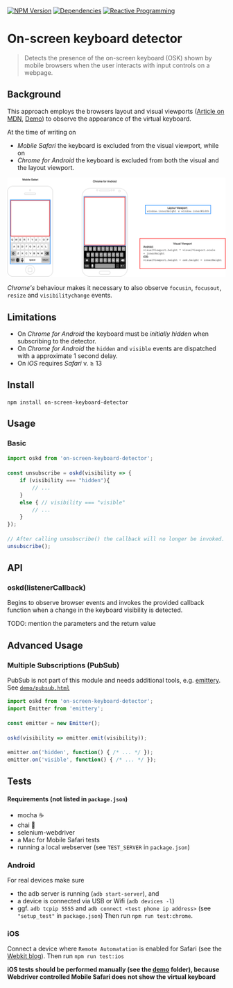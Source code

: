 [![NPM Version](https://img.shields.io/npm/v/on-screen-keyboard-detector.svg?style=flat-square)](https://www.npmjs.com/package/on-screen-keyboard-detector)
[![Dependencies](https://img.shields.io/david/semmel/on-screen-keyboard-detector.svg?style=flat-square)](https://david-dm.org/semmel/on-screen-keyboard-detector)
[![Reactive Programming](https://img.shields.io/badge/code%20style-reactive%2C%20functional-blue?color=b7178c)](http://reactivex.io)

On-screen keyboard detector
=============================
> Detects the presence of the on-screen keyboard (OSK) shown by mobile browsers when the user interacts with input controls on a webpage.

Background
----------
This approach employs the browsers layout and visual viewports ([Article on MDN][1], [Demo][2]) to 
observe the appearance of the virtual keyboard. 

At the time of writing on 
- *Mobile Safari* the keyboard is excluded from the visual viewport, while on
- *Chrome for Android* the keyboard is excluded from both the visual and the layout viewport.

![Browser Viewports](./doc/browser_viewports.png)

*Chrome's* behaviour makes it necessary to also observe `focusin`, `focusout`, `resize` and `visibilitychange` events. 

Limitations
------
- On *Chrome for Android* the keyboard must be *initially hidden* when subscribing to the detector.
- On *Chrome for Android* the `hidden` and `visible` events are dispatched with a approximate 1 second delay.
- On *iOS* requires *Safari* v. ≥ 13

Install
-------
`npm install on-screen-keyboard-detector`

Usage
-----
### Basic
```javascript
import oskd from 'on-screen-keyboard-detector';

const unsubscribe = oskd(visibility => {
	if (visibility === "hidden"){
		// ...
	}
	else { // visibility === "visible"
		// ...
	}
});

// After calling unsubscribe() the callback will no longer be invoked.
unsubscribe();
```

API
---
### oskd(listenerCallback)
Begins to observe browser events and invokes the provided callback function
when a change in the keyboard visibility is detected.

TODO: mention the parameters and the return value

Advanced Usage
--------------
### Multiple Subscriptions (PubSub)
PubSub is not part of this module and needs additional tools, e.g. [emittery][3]. See [`demo/pubsub.html`](./demo/pubsub.html)
```javascript
import oskd from 'on-screen-keyboard-detector';
import Emitter from 'emittery';

const emitter = new Emitter();

oskd(visibility => emitter.emit(visibility));

emitter.on('hidden', function() { /* ... */ });
emitter.on('visible', function() { /* ... */ });
```

Tests
-----
#### Requirements (not listed in `package.json`)
- mocha :coffee:
- chai :tea:
- selenium-webdriver
- a Mac for Mobile Safari tests
- running a local webserver (see `TEST_SERVER` in `package.json`)

### Android
For real devices make sure 
- the adb server is running (`adb start-server`), and 
- a device is connected via USB or Wifi  (`adb devices -l`)
- ggf. `adb tcpip 5555` and `adb connect <test phone ip address>` (see `"setup_test"` in `package.json`)
Then run `npm run test:chrome`.

### iOS
Connect a device where `Remote Automatation` is enabled for Safari (see the [Webkit blog][4]). Then run `npm run test:ios`

**iOS tests should be performed manually (see the [demo](./demo) folder), because Webdriver controlled Mobile Safari does not show the virtual keyboard**



[1]: https://developer.mozilla.org/en-US/docs/Web/API/Visual_Viewport_API
[2]: http://bokand.github.io/viewport/index.html
[3]: https://github.com/sindresorhus/emittery
[4]: https://webkit.org/blog/9395/webdriver-is-coming-to-safari-in-ios-13/